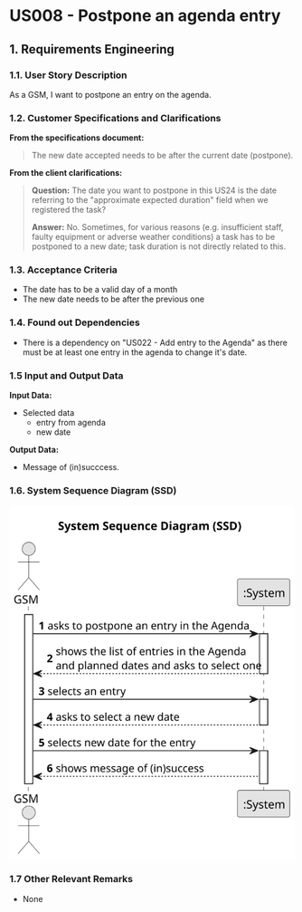 # US008 - Postpone an agenda entry


## 1. Requirements Engineering

### 1.1. User Story Description

As a GSM, I want to postpone an entry on the agenda. 

### 1.2. Customer Specifications and Clarifications 

**From the specifications document:**

>The new date accepted  needs to be after the current date (postpone).

**From the client clarifications:**

> **Question:** The date you want to postpone in this US24 is the date referring to the "approximate expected duration" field when we registered the task?
>
> **Answer:** No. Sometimes, for various reasons (e.g. insufficient staff, faulty equipment or adverse weather conditions) a task has to be postponed to a new date; task duration is not directly related to this.

### 1.3. Acceptance Criteria

* The date has to be a valid day of a month
* The new date needs to be after the previous one

### 1.4. Found out Dependencies

* There is a dependency on "US022 - Add entry to the Agenda" as there must be at least one entry in the agenda to change it's date.

### 1.5 Input and Output Data

**Input Data:**

* Selected data
  * entry from agenda
  * new date

**Output Data:**

* Message of (in)succcess.

### 1.6. System Sequence Diagram (SSD)

![System Sequence Diagram - Alternative One](svg/us024-system-sequence-diagram.svg)

### 1.7 Other Relevant Remarks

* None